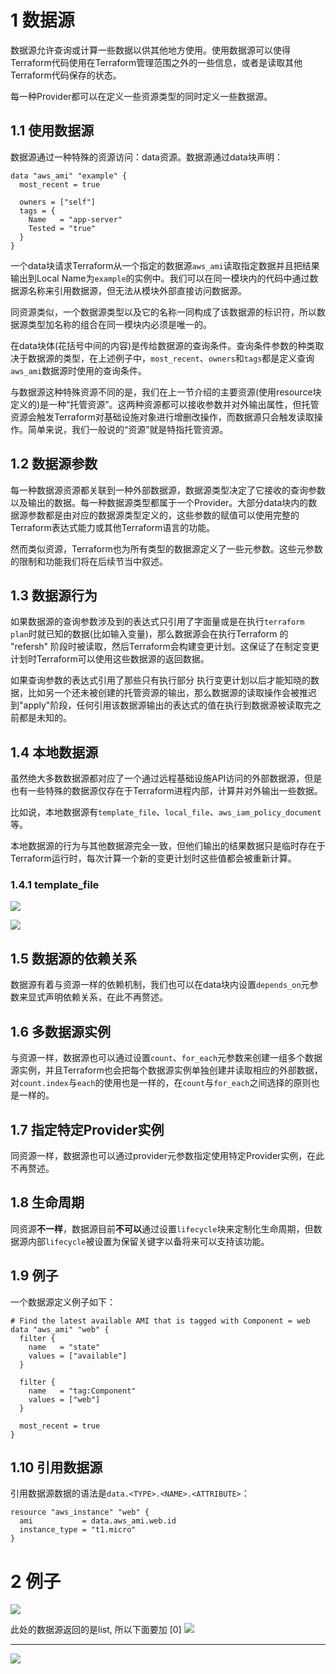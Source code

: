 
# 1 数据源

数据源允许查询或计算一些数据以供其他地方使用。使用数据源可以使得Terraform代码使用在Terraform管理范围之外的一些信息，或者是读取其他Terraform代码保存的状态。

每一种Provider都可以在定义一些资源类型的同时定义一些数据源。

## 1.1 使用数据源

数据源通过一种特殊的资源访问：data资源。数据源通过data块声明：

```
data "aws_ami" "example" {
  most_recent = true

  owners = ["self"]
  tags = {
    Name   = "app-server"
    Tested = "true"
  }
}
```

一个data块请求Terraform从一个指定的数据源`aws_ami`读取指定数据并且把结果输出到Local Name为`example`的实例中。我们可以在同一模块内的代码中通过数据源名称来引用数据源，但无法从模块外部直接访问数据源。

同资源类似，一个数据源类型以及它的名称一同构成了该数据源的标识符，所以数据源类型加名称的组合在同一模块内必须是唯一的。

在data块体(花括号中间的内容)是传给数据源的查询条件。查询条件参数的种类取决于数据源的类型，在上述例子中，`most_recent`、`owners`和`tags`都是定义查询`aws_ami`数据源时使用的查询条件。

与数据源这种特殊资源不同的是，我们在上一节介绍的主要资源(使用resource块定义的)是一种“托管资源”。这两种资源都可以接收参数并对外输出属性，但托管资源会触发Terraform对基础设施对象进行增删改操作，而数据源只会触发读取操作。简单来说，我们一般说的“资源”就是特指托管资源。

## 1.2 数据源参数

每一种数据源资源都关联到一种外部数据源，数据源类型决定了它接收的查询参数以及输出的数据。每一种数据源类型都属于一个Provider。大部分data块内的数据源参数都是由对应的数据源类型定义的，这些参数的赋值可以使用完整的Terraform表达式能力或其他Terraform语言的功能。

然而类似资源，Terraform也为所有类型的数据源定义了一些元参数。这些元参数的限制和功能我们将在后续节当中叙述。

## 1.3 数据源行为

如果数据源的查询参数涉及到的表达式只引用了字面量或是在执行`terraform plan`时就已知的数据(比如输入变量)，那么数据源会在执行Terraform 的 "refersh" 阶段时被读取，然后Terraform会构建变更计划。这保证了在制定变更计划时Terraform可以使用这些数据源的返回数据。

如果查询参数的表达式引用了那些只有执行部分 执行变更计划以后才能知晓的数据，比如另一个还未被创建的托管资源的输出，那么数据源的读取操作会被推迟到"apply"阶段，任何引用该数据源输出的表达式的值在执行到数据源被读取完之前都是未知的。

## 1.4 本地数据源

虽然绝大多数数据源都对应了一个通过远程基础设施API访问的外部数据源，但是也有一些特殊的数据源仅存在于Terraform进程内部，计算并对外输出一些数据。

比如说，本地数据源有`template_file`、`local_file`、`aws_iam_policy_document`等。

本地数据源的行为与其他数据源完全一致，但他们输出的结果数据只是临时存在于Terraform运行时，每次计算一个新的变更计划时这些值都会被重新计算。

### 1.4.1 template_file 

![](image/Pasted%20image%2020231119160031.png)


![](image/Pasted%20image%2020231119160108.png)

## 1.5 数据源的依赖关系

数据源有着与资源一样的依赖机制，我们也可以在data块内设置`depends_on`元参数来显式声明依赖关系，在此不再赘述。

## 1.6 多数据源实例

与资源一样，数据源也可以通过设置`count`、`for_each`元参数来创建一组多个数据源实例，并且Terraform也会把每个数据源实例单独创建并读取相应的外部数据，对`count.index`与`each`的使用也是一样的，在`count`与`for_each`之间选择的原则也是一样的。

## 1.7 指定特定Provider实例

同资源一样，数据源也可以通过provider元参数指定使用特定Provider实例，在此不再赘述。

## 1.8 生命周期

同资源**不一样**，数据源目前**不可以**通过设置`lifecycle`块来定制化生命周期，但数据源内部`lifecycle`被设置为保留关键字以备将来可以支持该功能。

## 1.9 例子

一个数据源定义例子如下：

```
# Find the latest available AMI that is tagged with Component = web
data "aws_ami" "web" {
  filter {
    name   = "state"
    values = ["available"]
  }

  filter {
    name   = "tag:Component"
    values = ["web"]
  }

  most_recent = true
}
```

## 1.10 引用数据源

引用数据源数据的语法是`data.<TYPE>.<NAME>.<ATTRIBUTE>`：

```
resource "aws_instance" "web" {
  ami           = data.aws_ami.web.id
  instance_type = "t1.micro"
}
```


# 2 例子

![](image/Pasted%20image%2020231117222111.png)

此处的数据源返回的是list, 所以下面要加 [0]
![](image/Pasted%20image%2020231117222144.png)




----

![](image/Pasted%20image%2020231119154521.png)
